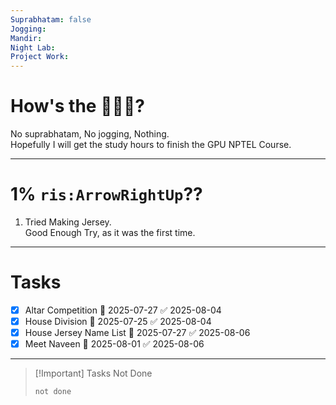 ```yaml
---
Suprabhatam: false
Jogging: 
Mandir: 
Night Lab: 
Project Work:
---
```


# How's the 🌄🌅🌇?

No suprabhatam, No jogging, Nothing.  
Hopefully I will get the study hours to finish the GPU NPTEL Course.

---

# 1% `ris:ArrowRightUp`??

1. Tried Making Jersey.  
	Good Enough Try, as it was the first time.

---

# Tasks

- [x] Altar Competition 📅 2025-07-27 ✅ 2025-08-04
- [x] House Division 📅 2025-07-25 ✅ 2025-08-04
- [x] House Jersey Name List 📅 2025-07-27 ✅ 2025-08-06
- [x] Meet Naveen 📅 2025-08-01 ✅ 2025-08-06

---

> [!Important] Tasks Not Done
>
>```tasks
>not done
